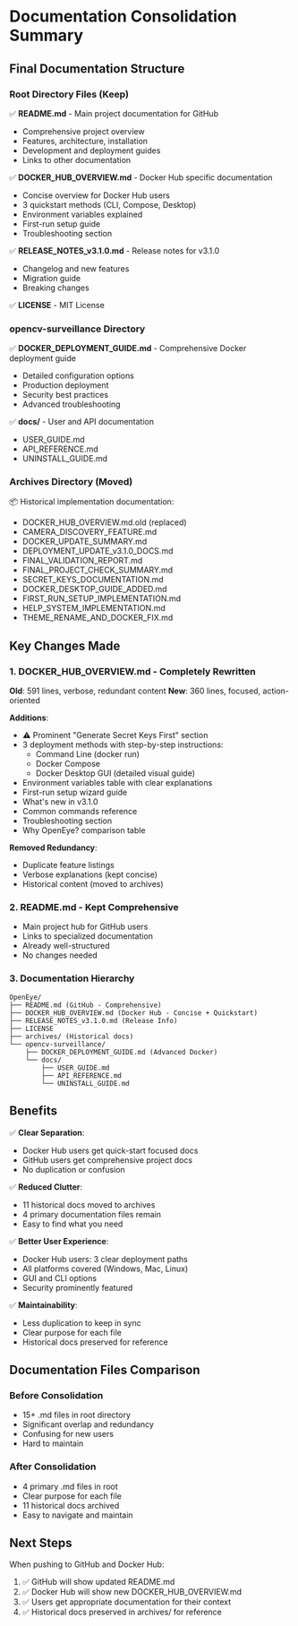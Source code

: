 # Documentation Consolidation Summary

## Final Documentation Structure

### Root Directory Files (Keep)
✅ **README.md** - Main project documentation for GitHub
   - Comprehensive project overview
   - Features, architecture, installation
   - Development and deployment guides
   - Links to other documentation

✅ **DOCKER_HUB_OVERVIEW.md** - Docker Hub specific documentation
   - Concise overview for Docker Hub users
   - 3 quickstart methods (CLI, Compose, Desktop)
   - Environment variables explained
   - First-run setup guide
   - Troubleshooting section

✅ **RELEASE_NOTES_v3.1.0.md** - Release notes for v3.1.0
   - Changelog and new features
   - Migration guide
   - Breaking changes

✅ **LICENSE** - MIT License

### opencv-surveillance Directory
✅ **DOCKER_DEPLOYMENT_GUIDE.md** - Comprehensive Docker deployment guide
   - Detailed configuration options
   - Production deployment
   - Security best practices
   - Advanced troubleshooting

✅ **docs/** - User and API documentation
   - USER_GUIDE.md
   - API_REFERENCE.md
   - UNINSTALL_GUIDE.md

### Archives Directory (Moved)
📦 Historical implementation documentation:
   - DOCKER_HUB_OVERVIEW.md.old (replaced)
   - CAMERA_DISCOVERY_FEATURE.md
   - DOCKER_UPDATE_SUMMARY.md
   - DEPLOYMENT_UPDATE_v3.1.0_DOCS.md
   - FINAL_VALIDATION_REPORT.md
   - FINAL_PROJECT_CHECK_SUMMARY.md
   - SECRET_KEYS_DOCUMENTATION.md
   - DOCKER_DESKTOP_GUIDE_ADDED.md
   - FIRST_RUN_SETUP_IMPLEMENTATION.md
   - HELP_SYSTEM_IMPLEMENTATION.md
   - THEME_RENAME_AND_DOCKER_FIX.md

## Key Changes Made

### 1. DOCKER_HUB_OVERVIEW.md - Completely Rewritten
**Old**: 591 lines, verbose, redundant content
**New**: 360 lines, focused, action-oriented

**Additions**:
- ⚠️ Prominent "Generate Secret Keys First" section
- 3 deployment methods with step-by-step instructions:
  - Command Line (docker run)
  - Docker Compose
  - Docker Desktop GUI (detailed visual guide)
- Environment variables table with clear explanations
- First-run setup wizard guide
- What's new in v3.1.0
- Common commands reference
- Troubleshooting section
- Why OpenEye? comparison table

**Removed Redundancy**:
- Duplicate feature listings
- Verbose explanations (kept concise)
- Historical content (moved to archives)

### 2. README.md - Kept Comprehensive
- Main project hub for GitHub users
- Links to specialized documentation
- Already well-structured
- No changes needed

### 3. Documentation Hierarchy

```
OpenEye/
├── README.md (GitHub - Comprehensive)
├── DOCKER_HUB_OVERVIEW.md (Docker Hub - Concise + Quickstart)
├── RELEASE_NOTES_v3.1.0.md (Release Info)
├── LICENSE
├── archives/ (Historical docs)
└── opencv-surveillance/
    ├── DOCKER_DEPLOYMENT_GUIDE.md (Advanced Docker)
    └── docs/
        ├── USER_GUIDE.md
        ├── API_REFERENCE.md
        └── UNINSTALL_GUIDE.md
```

## Benefits

✅ **Clear Separation**:
   - Docker Hub users get quick-start focused docs
   - GitHub users get comprehensive project docs
   - No duplication or confusion

✅ **Reduced Clutter**:
   - 11 historical docs moved to archives
   - 4 primary documentation files remain
   - Easy to find what you need

✅ **Better User Experience**:
   - Docker Hub users: 3 clear deployment paths
   - All platforms covered (Windows, Mac, Linux)
   - GUI and CLI options
   - Security prominently featured

✅ **Maintainability**:
   - Less duplication to keep in sync
   - Clear purpose for each file
   - Historical docs preserved for reference

## Documentation Files Comparison

### Before Consolidation
- 15+ .md files in root directory
- Significant overlap and redundancy
- Confusing for new users
- Hard to maintain

### After Consolidation
- 4 primary .md files in root
- Clear purpose for each file
- 11 historical docs archived
- Easy to navigate and maintain

## Next Steps

When pushing to GitHub and Docker Hub:
1. ✅ GitHub will show updated README.md
2. ✅ Docker Hub will show new DOCKER_HUB_OVERVIEW.md
3. ✅ Users get appropriate documentation for their context
4. ✅ Historical docs preserved in archives/ for reference

